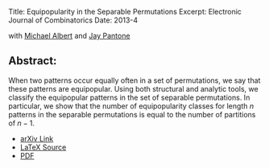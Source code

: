 Title: Equipopularity in the Separable Permutations
Excerpt: Electronic Journal of Combinatorics
Date: 2013-4

with 
[Michael Albert](http://www.cs.otago.ac.nz/staff/michael.html) and 
[Jay Pantone](http://jaypantone.com)


## Abstract:

When two patterns occur equally often in a set of permutations, we say that
these patterns are equipopular. Using both structural and analytic tools, we
classify the equipopular patterns in the set of separable permutations. In
particular, we show that the number of equipopularity classes for length $n$ patterns
in the separable permutations is equal to the number of partitions of $n-1$. 

- [arXiv Link](http://arxiv.org/abs/1410.7312)
- [LaTeX Source](/pdfs/separables.tex)
- [PDF](/pdfs/separables.pdf)
